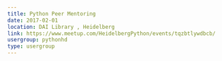 ```yaml
---
title: Python Peer Mentoring
date: 2017-02-01
location: DAI Library , Heidelberg
link: https://www.meetup.com/HeidelbergPython/events/tqzbtlywdbcb/
usergroup: pythonhd
type: usergroup
---
```

